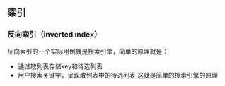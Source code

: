 ## 索引

### 反向索引（inverted index）

反向索引的一个实际用例就是搜索引擎，简单的原理就是：
* 通过散列表存储key和待选列表
* 用户搜索关键字，呈现散列表中的待选列表
这就是简单的搜索引擎的原理

